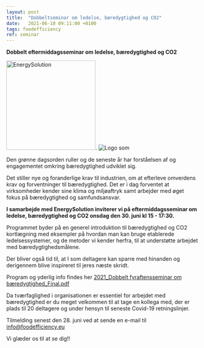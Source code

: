 ```yaml
---
layout: post
title:  "Dobbeltseminar om ledelse, bæredygtighed og CO2"
date:   2021-06-10 09:11:00 +0100
tags: foodefficiency
ref: seminar
---
```


**Dobbelt eftermiddagsseminar om ledelse, bæredygtighed og CO2**

<img width="234" alt="EnergySolution" src="https://user-images.githubusercontent.com/75361000/121689008-69a8c100-cac4-11eb-8b13-e30c8815a27a.png">. ![Logo som](https://user-images.githubusercontent.com/75361000/121689065-775e4680-cac4-11eb-8d48-1e6145d08efd.jpg)



Den grønne dagsorden ruller og de seneste år har forståelsen af og engagementet omkring bæredygtighed udviklet sig. 

Det stiller nye og foranderlige krav til industrien, om at efterleve omverdens krav og forventninger til bæredygtighed. Det er i dag forventet at virksomheder kender sine klima og miljøaftryk samt arbejder med øget fokus på bæredygtighed og samfundsansvar. 

**I samarbejde med EnergySolution inviterer vi på eftermiddagsseminar om ledelse, bæredygtighed og CO2 onsdag den 30. juni kl 15 - 17:30.**

Programmet byder på en generel introduktion til bæredygtighed og CO2 kortlægning med eksempler på hvordan man kan bruge etablerede ledelsessystemer, og de metoder vi kender herfra, til at understøtte arbejdet med bæredygtighedsmålene. 

Der bliver også tid til, at I som deltagere kan sparre med hinanden og derigennem blive inspireret til jeres næste skridt. 

Program og yderlig info findes her [2021_Dobbelt fyraftensseminar om bæredygtighed_Final.pdf](https://github.com/FoodEfficiency/FoodEfficiency.github.io/files/6638477/2021_Dobbelt.fyraftensseminar.om.baeredygtighed_Final.pdf)


Da tværfaglighed i organisationen er essentiel for arbejdet med bæredygtighed er du meget velkommen til at tage en kollega med, der er plads til 20 deltagere og under hensyn til seneste Covid-19 retningslinjer.

Tilmelding senest den 28. juni ved at sende en e-mail til info@foodefficiency.eu

Vi glæder os til at se dig!!


